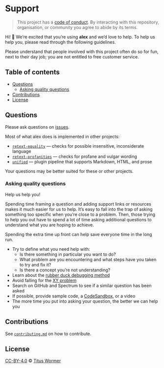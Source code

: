 # Support

> This project has a [code of conduct][coc].
> By interacting with this repository, organisation, or community you agree to
> abide by its terms.

Hi!  👋
We’re excited that you’re using **alex** and we’d love to help.
To help us help you, please read through the following guidelines.

Please understand that people involved with this project often do so for fun,
next to their day job; you are not entitled to free customer service.

## Table of contents

*   [Questions](#questions)
    *   [Asking quality questions](#asking-quality-questions)
*   [Contributions](#contributions)
*   [License](#license)

## Questions

Please ask questions on [issues][].

Most of what alex does is implemented in other projects:

*   [`retext-equality`][equality] — checks for possible insensitive,
    inconsiderate language
*   [`retext-profanities`][profanities] — checks for profane and vulgar wording
*   [`unified`][unified] — plugin pipeline that supports Markdown, HTML, and
    prose

Your questions may be better suited for these or other projects.

### Asking quality questions

Help us help you!

Spending time framing a question and adding support links or resources makes it
much easier for us to help.
It’s easy to fall into the trap of asking something too specific when you’re
close to a problem.
Then, those trying to help you out have to spend a lot of time asking additional
questions to understand what you are hoping to achieve.

Spending the extra time up front can help save everyone time in the long run.

*   Try to define what you need help with:
    *   Is there something in particular you want to do?
    *   What problem are you encountering and what steps have you taken to try
        and fix it?
    *   Is there a concept you’re not understanding?
*   Learn about the [rubber duck debugging method][rubberduck]
*   Avoid falling for the [XY problem][xy]
*   Search on GitHub and Spectrum to see if a similar question has been asked
*   If possible, provide sample code, a [CodeSandbox][], or a video
*   The more time you put into asking your question, the better we can help you

## Contributions

See [`contributing.md`][contributing] on how to contribute.

## License

[CC-BY-4.0][license] © [Titus Wormer][author]

<!-- Definitions -->

[license]: https://creativecommons.org/licenses/by/4.0/

[author]: https://wooorm.com

[coc]: https://github.com/get-alex/.github/blob/main/code-of-conduct.md

[issues]: https://github.com/get-alex/alex/issues

[unified]: https://github.com/unifiedjs/unified

[equality]: https://github.com/retextjs/retext-equality

[profanities]: https://github.com/retextjs/retext-profanities

[rubberduck]: https://rubberduckdebugging.com

[xy]: https://meta.stackexchange.com/questions/66377/what-is-the-xy-problem/66378#66378

[codesandbox]: https://codesandbox.io

[contributing]: contributing.md
